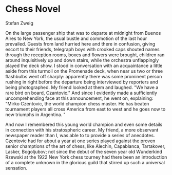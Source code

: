 # Chess Novel

Stefan Zweig

On the large passenger ship that was to departe at midnight from Buenos Aires to New York, the usual bustle and commotion of the last hour prevailed. Guests from land hurried here and there in confusion, giving escort to their friends, telegraph boys with crooked caps shouted names through the reception rooms, boxes and flowers were brought, children ran around inquisitively up and down stairs, while the orchestra unflappingly played the deck show. I stood in conversation with an acquaintance a little aside from this turmoil on the Promenade deck, when near us two or three flashbulbs went off sharply: apparently there was some prominent person rushing in right before the departure being interviewed by reporters and being photographed. My friend looked at them and laughed. "We have a rare bird on board, Czantovic." And since I evidently made a sufficiently uncomprehending face at this announcement, he went on, explaining: "Mirko Czentovic, the world champion chess master. He has beaten tournament players all cross America from east to west and he goes now to new triumphs in Argentina. "

And now I remembered this young world champion and even some details in connection with his stratospheric career. My friend, a more observant newspaper reader than I, was able to to provide a series of anecdotes. Czentovic had for about a year at one series played against the proven senior champtions of the art of chess, like Alechin, Capablanca, Tartakover, Lasker, Bogoljubov; not since the debut of the seven year old Wunderkind Rzewski at the 1922 New York chess tourney had there been an introduction of a complete unknown in the glorious guild that stirred up such a universal sensation. 